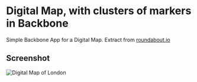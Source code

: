 # Digital Map, with clusters of markers in Backbone 

Simple Backbone App for a Digital Map. Extract from [roundabout.io](http://roundabout.io "Roundabout.io")

## Screenshot

![Digital Map of London](http://rosario.github.com/images/roundaboutio.png "Digital Map of London")